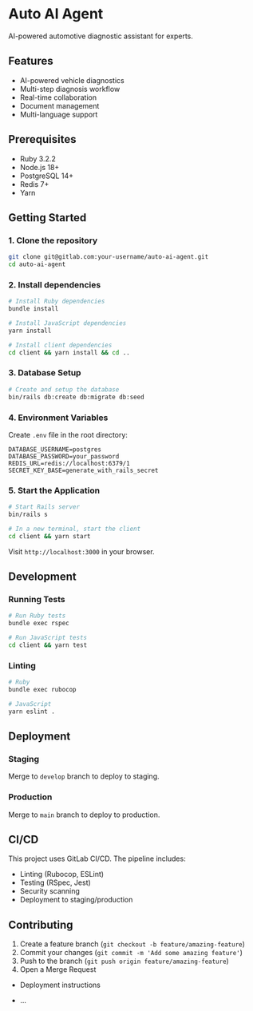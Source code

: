 # Auto AI Agent

AI-powered automotive diagnostic assistant for experts.

## Features

- AI-powered vehicle diagnostics
- Multi-step diagnosis workflow
- Real-time collaboration
- Document management
- Multi-language support

## Prerequisites

- Ruby 3.2.2
- Node.js 18+
- PostgreSQL 14+
- Redis 7+
- Yarn

## Getting Started

### 1. Clone the repository

```bash
git clone git@gitlab.com:your-username/auto-ai-agent.git
cd auto-ai-agent
```

### 2. Install dependencies

```bash
# Install Ruby dependencies
bundle install

# Install JavaScript dependencies
yarn install

# Install client dependencies
cd client && yarn install && cd ..
```

### 3. Database Setup

```bash
# Create and setup the database
bin/rails db:create db:migrate db:seed
```

### 4. Environment Variables

Create `.env` file in the root directory:

```
DATABASE_USERNAME=postgres
DATABASE_PASSWORD=your_password
REDIS_URL=redis://localhost:6379/1
SECRET_KEY_BASE=generate_with_rails_secret
```

### 5. Start the Application

```bash
# Start Rails server
bin/rails s

# In a new terminal, start the client
cd client && yarn start
```

Visit `http://localhost:3000` in your browser.

## Development

### Running Tests

```bash
# Run Ruby tests
bundle exec rspec

# Run JavaScript tests
cd client && yarn test
```

### Linting

```bash
# Ruby
bundle exec rubocop

# JavaScript
yarn eslint .
```

## Deployment

### Staging

Merge to `develop` branch to deploy to staging.

### Production

Merge to `main` branch to deploy to production.

## CI/CD

This project uses GitLab CI/CD. The pipeline includes:

- Linting (Rubocop, ESLint)
- Testing (RSpec, Jest)
- Security scanning
- Deployment to staging/production

## Contributing

1. Create a feature branch (`git checkout -b feature/amazing-feature`)
2. Commit your changes (`git commit -m 'Add some amazing feature'`)
3. Push to the branch (`git push origin feature/amazing-feature`)
4. Open a Merge Request

* Deployment instructions

* ...
